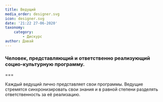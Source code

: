 ```yaml
---
title: Ведущий
media_order: designer.svg
icon: designer.svg
date: '21:22 27-06-2020'
taxonomy:
    category:
        - Дискурс
author: Давай
---
```


### Человек, представляющий и ответственно реализующий социо-культурную программу.

===

Каждый ведущий лично представляет свои программы. Ведущие стремятся синхронизировать свои знания и в равной степени разделять ответственность за её реализацию. 
